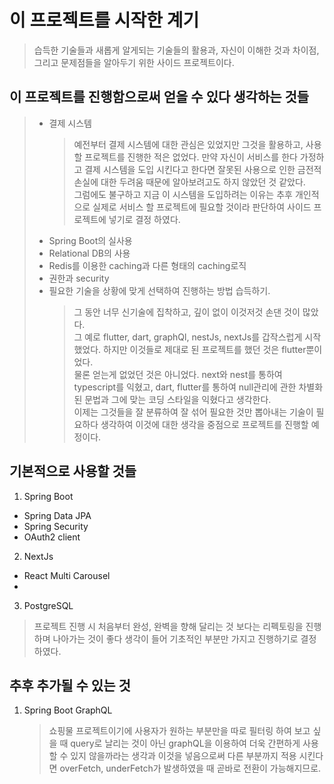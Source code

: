 # 이 프로젝트를 시작한 계기

> 습득한 기술들과 새롭게 알게되는 기술들의 활용과, 자신이 이해한 것과 차이점, 그리고 문제점들을 알아두기 위한 사이드 프로젝트이다.
> <br />

## 이 프로젝트를 진행함으로써 얻을 수 있다 생각하는 것들

> - 결제 시스템
>   > 예전부터 결제 시스템에 대한 관심은 있었지만 그것을 활용하고, 사용할 프로젝트를 진행한 적은 없었다. 만약 자신이 서비스를 한다 가정하고 결제 시스템을 도입 시킨다고 한다면 잘못된 사용으로 인한 금전적 손실에 대한 두려움 때문에 알아보려고도 하지 않았던 것 같았다.<br />
>   > 그럼에도 불구하고 지금 이 시스템을 도입하려는 이유는 추후 개인적으로 실제로 서비스 할 프로젝트에 필요할 것이라 판단하여 사이드 프로젝트에 넣기로 결정 하였다.
> - Spring Boot의 실사용
> - Relational DB의 사용
> - Redis를 이용한 caching과 다른 형태의 caching로직
> - 권한과 security
> - 필요한 기술을 상황에 맞게 선택하여 진행하는 방법 습득하기.
>   > 그 동안 너무 신기술에 집착하고, 깊이 없이 이것저것 손댄 것이 많았다.<br />
>   > 그 예로 flutter, dart, graphQl, nestJs, nextJs를 갑작스럽게 시작했었다. 하지만 이것들로 제대로 된 프로젝트를 했던 것은 flutter뿐이었다. <br />
>   > 물론 얻는게 없었던 것은 아니었다. next와 nest를 통하여 typescript를 익혔고, dart, flutter를 통하여 null관리에 관한 차별화 된 문법과 그에 맞는 코딩 스타일을 익혔다고 생각한다. <br />
>   > 이제는 그것들을 잘 분류하여 잘 섞어 필요한 것만 뽑아내는 기술이 필요하다 생각하여 이것에 대한 생각을 중점으로 프로젝트를 진행할 예정이다.

## 기본적으로 사용할 것들

1. Spring Boot

- Spring Data JPA
- Spring Security
- OAuth2 client

2. NextJs

- React Multi Carousel
-

3. PostgreSQL

> 프로젝트 진행 시 처음부터 완성, 완벽을 향해 달리는 것 보다는 리펙토링을 진행하며 나아가는 것이 좋다 생각이 들어 기초적인 부분만 가지고 진행하기로 결정하였다.

## 추후 추가될 수 있는 것

1. Spring Boot GraphQL
   > 쇼핑물 프로젝트이기에 사용자가 원하는 부분만을 따로 필터링 하여 보고 싶을 때 query로 날리는 것이 아닌 graphQL을 이용하여 더욱 간편하게 사용할 수 있지 않을까라는 생각과 이것을 넣음으로써 다른 부분까지 적용 시킨다면 overFetch, underFetch가 발생하였을 때 곧바로 전환이 가능해지므로.

